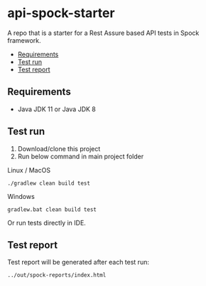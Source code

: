 # api-spock-starter

A repo that is a starter for a Rest Assure based API tests in Spock framework.

* [Requirements](#requirements)
* [Test run](#test-run)
* [Test report](#test-report)

## Requirements

* Java JDK 11 or Java JDK 8

## Test run

1. Download/clone this project
2. Run below command in main project folder

Linux / MacOS

```shell
./gradlew clean build test
```

Windows

```shell
gradlew.bat clean build test
```

Or run tests directly in IDE.

## Test report

Test report will be generated after each test run:

```shell
../out/spock-reports/index.html
```